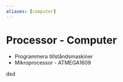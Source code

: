 ```yaml
---
aliases: [computer]
---
```

# Processor - Computer
- Programmera tillståndsmaskiner
- Mikroprocessor - ATMEGA1609

dsd
